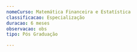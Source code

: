 ```yaml
---
nomeCurso: Matemática Financeira e Estatística
classificacao: Especialização
duracao: 6 meses
observacao: obs
tipo: Pós Graduação

---
```


